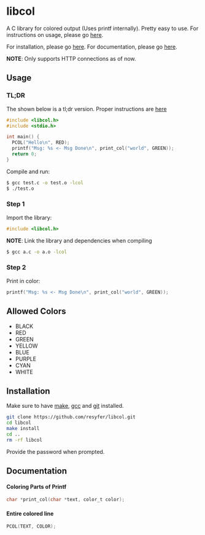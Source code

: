 # libcol

A C library for colored output (Uses printf internally). Pretty easy to use. For instructions on usage, please go [here](#usage).

For installation, please go [here](#installation). For documentation, please go [here](#documentation).

**NOTE**: Only supports HTTP connections as of now.

## Usage

### TL;DR

The shown below is a tl;dr version. Proper instructions are [here](#step-1)

```c
#include <libcol.h>
#include <stdio.h>

int main() {
  PCOL("Hello\n", RED);
  printf("Msg: %s <- Msg Done\n", print_col("world", GREEN));
  return 0;
}
```

Compile and run:

```bash
$ gcc test.c -o test.o -lcol
$ ./test.o
```

### Step 1

Import the library:

```c
#include <libcol.h>
```

**NOTE**: Link the library and dependencies when compiling

```bash
$ gcc a.c -o a.o -lcol
```

### Step 2

Print in color:

```c
printf("Msg: %s <- Msg Done\n", print_col("world", GREEN));
```

## Allowed Colors

- BLACK
- RED
- GREEN
- YELLOW
- BLUE
- PURPLE
- CYAN
- WHITE

## Installation

Make sure to have [make](https://www.gnu.org/software/make/), [gcc](https://www.gnu.org/software/gcc/) and [git](https://git-scm.com/) installed.

```bash
git clone https://github.com/resyfer/libcol.git
cd libcol
make install
cd ..
rm -rf libcol
```

Provide the password when prompted.

## Documentation

#### Coloring Parts of Printf

```c
char *print_col(char *text, color_t color);
```

#### Entire colored line

```c
PCOL(TEXT, COLOR);
```
